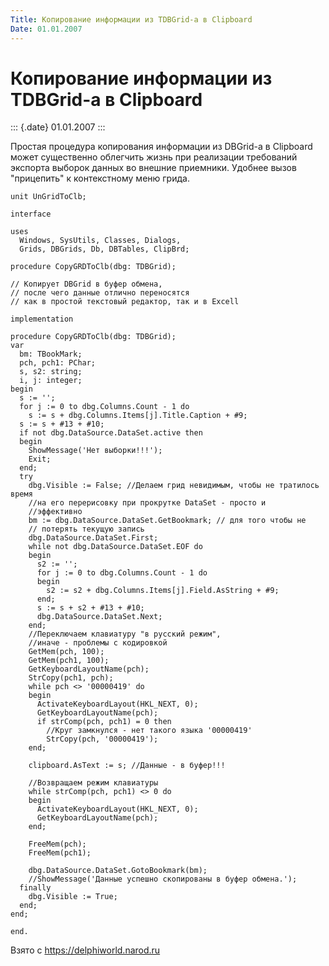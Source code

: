 ```yaml
---
Title: Копирование информации из TDBGrid-а в Clipboard
Date: 01.01.2007
---
```



Копирование информации из TDBGrid-а в Clipboard
===============================================

::: {.date}
01.01.2007
:::

Простая процедура копирования информации из DBGrid-а в Clipboard может
существенно облегчить жизнь при реализации требований экспорта выборок
данных во внешние приемники. Удобнее вызов \"прицепить\" к контекстному
меню грида.

    unit UnGridToClb;
     
    interface
     
    uses
      Windows, SysUtils, Classes, Dialogs,
      Grids, DBGrids, Db, DBTables, ClipBrd;
     
    procedure CopyGRDToClb(dbg: TDBGrid);
     
    // Копирует DBGrid в буфер обмена,
    // после чего данные отлично переносятся
    // как в простой текстовый редактор, так и в Excell
     
    implementation
     
    procedure CopyGRDToClb(dbg: TDBGrid);
    var
      bm: TBookMark;
      pch, pch1: PChar;
      s, s2: string;
      i, j: integer;
    begin
      s := '';
      for j := 0 to dbg.Columns.Count - 1 do
        s := s + dbg.Columns.Items[j].Title.Caption + #9;
      s := s + #13 + #10;
      if not dbg.DataSource.DataSet.active then
      begin
        ShowMessage('Нет выборки!!!');
        Exit;
      end;
      try
        dbg.Visible := False; //Делаем грид невидимым, чтобы не тратилось время
        //на его перерисовку при прокрутке DataSet - просто и
        //эффективно
        bm := dbg.DataSource.DataSet.GetBookmark; // для того чтобы не
        // потерять текущую запись
        dbg.DataSource.DataSet.First;
        while not dbg.DataSource.DataSet.EOF do
        begin
          s2 := '';
          for j := 0 to dbg.Columns.Count - 1 do
          begin
            s2 := s2 + dbg.Columns.Items[j].Field.AsString + #9;
          end;
          s := s + s2 + #13 + #10;
          dbg.DataSource.DataSet.Next;
        end;
        //Переключаем клавиатуру "в русский режим",
        //иначе - проблемы с кодировкой
        GetMem(pch, 100);
        GetMem(pch1, 100);
        GetKeyboardLayoutName(pch);
        StrCopy(pch1, pch);
        while pch <> '00000419' do
        begin
          ActivateKeyboardLayout(HKL_NEXT, 0);
          GetKeyboardLayoutName(pch);
          if strComp(pch, pch1) = 0 then
            //Круг замкнулся - нет такого языка '00000419'
            StrCopy(pch, '00000419');
        end;
     
        clipboard.AsText := s; //Данные - в буфер!!!
     
        //Возвращаем режим клавиатуры
        while strComp(pch, pch1) <> 0 do
        begin
          ActivateKeyboardLayout(HKL_NEXT, 0);
          GetKeyboardLayoutName(pch);
        end;
     
        FreeMem(pch);
        FreeMem(pch1);
     
        dbg.DataSource.DataSet.GotoBookmark(bm);
        //ShowMessage('Данные успешно скопированы в буфер обмена.');
      finally
        dbg.Visible := True;
      end;
    end;
     
    end.

Взято с <https://delphiworld.narod.ru>
